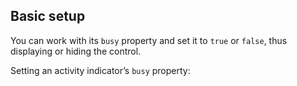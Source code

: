 ## Basic setup

You can work with its `busy` property and set it to `true` or `false`, thus displaying or hiding the control.

Setting an activity indicator’s `busy` property:
<snippet id='activity-indicator-setting-busy-html'/>